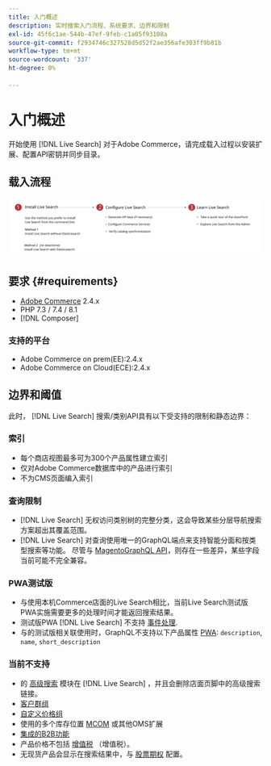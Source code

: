 ```yaml
---
title: 入门概述
description: 实时搜索入门流程、系统要求、边界和限制
exl-id: 45f6c1ae-544b-47ef-9feb-c1a05f93108a
source-git-commit: f2934746c327528d5d52f2ae356afe303ff9b81b
workflow-type: tm+mt
source-wordcount: '337'
ht-degree: 0%

---
```


# 入门概述

开始使用 [!DNL Live Search] 对于Adobe Commerce，请完成载入过程以安装扩展、配置API密钥并同步目录。

## 载入流程

![[!DNL Live Search] 载入图](assets/onboarding-flow.svg)

## 要求 {#requirements}

* [Adobe Commerce](https://magento.com/products/magento-commerce) 2.4.x
* PHP 7.3 / 7.4 / 8.1
* [!DNL Composer]

### 支持的平台

* Adobe Commerce on prem(EE):2.4.x
* Adobe Commerce on Cloud(ECE):2.4.x

## 边界和阈值

此时， [!DNL Live Search] 搜索/类别API具有以下受支持的限制和静态边界：

### 索引

* 每个商店视图最多可为300个产品属性建立索引
* 仅对Adobe Commerce数据库中的产品进行索引
* 不为CMS页面编入索引

### 查询限制

* [!DNL Live Search] 无权访问类别树的完整分类，这会导致某些分层导航搜索方案超出其覆盖范围。
* [!DNL Live Search] 对查询使用唯一的GraphQL端点来支持智能分面和按类型搜索等功能。 尽管与 [MagentoGraphQL API](https://devdocs.magento.com/guides/v2.4/graphql)，则存在一些差异，某些字段当前可能不完全兼容。

### PWA测试版

* 与使用本机Commerce店面的Live Search相比，当前Live Search测试版PWA实施需要更多的处理时间才能返回搜索结果。
* 测试版PWA [!DNL Live Search] 不支持 [事件处理](https://devdocs.magento.com/shared-services/storefront-events-sdk.html).
* 与的测试版相关联使用时，GraphQL不支持以下产品属性 [PWA](https://developer.adobe.com/commerce/pwa-studio/): `description`, `name`, `short_description`

### 当前不支持

* 的 [高级搜索](https://docs.magento.com/user-guide/catalog/search-advanced.html) 模块在 [!DNL Live Search] ，并且会删除店面页脚中的高级搜索链接。
* [客户群组](https://docs.magento.com/user-guide/customers/customer-groups.html)
* [自定义价格组](https://docs.magento.com/user-guide/catalog/product-price-group.html)
* 使用的多个库存位置 [MCOM](https://docs.magento.com/user-guide/mcom.html) 或其他OMS扩展
* [集成的B2B功能](https://business.adobe.com/products/magento/b2b-ecommerce.html)
* 产品价格不包括 [增值税](https://docs.magento.com/user-guide/tax/vat.html) （增值税）。
* 无现货产品会显示在搜索结果中，与 [股票期权](https://docs.magento.com/user-guide/catalog/inventory-options-global.html) 配置。
